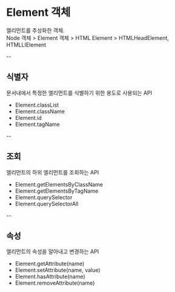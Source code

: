 # Element 객체
엘리먼트를 추상화한 객체.<br>
Node 객체 > Element 객체 > HTML Element > HTMLHeadElement, HTMLLIElement

--
## 식별자
문서내에서 특정한 엘리먼트를 식별하기 위한 용도로 사용되는 API
- Element.classList
- Element.className
- Element.id
- Element.tagName

--
## 조회
엘리먼트의 하위 엘리먼트를 조회하는 API
- Element.getElementsByClassName
- Element.getElementsByTagName
- Element.querySelector
- Element.querySelectorAll

--
## 속성
엘리먼트의 속성을 알아내고 변경하는 API
- Element.getAttribute(name)
- Element.setAttribute(name, value)
- Element.hasAttribute(name)
- Element.removeAttribute(name)
